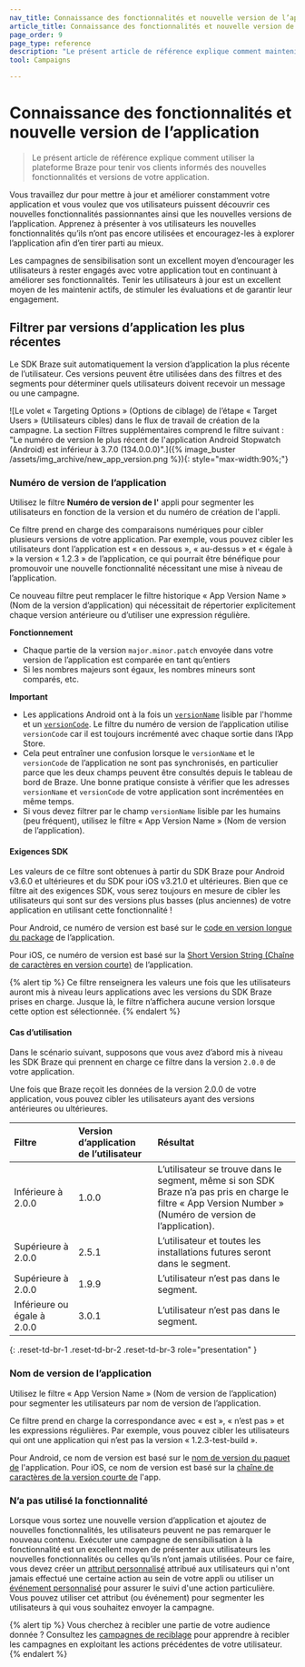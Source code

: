 ```yaml
---
nav_title: Connaissance des fonctionnalités et nouvelle version de l’application
article_title: Connaissance des fonctionnalités et nouvelle version de l’application
page_order: 9
page_type: reference
description: "Le présent article de référence explique comment maintenir vos utilisateurs informés et enthousiastes lorsque vous publiez de nouvelles fonctionnalités ou versions."
tool: Campaigns

---
```


# Connaissance des fonctionnalités et nouvelle version de l’application

> Le présent article de référence explique comment utiliser la plateforme Braze pour tenir vos clients informés des nouvelles fonctionnalités et versions de votre application. 

Vous travaillez dur pour mettre à jour et améliorer constamment votre application et vous voulez que vos utilisateurs puissent découvrir ces nouvelles fonctionnalités passionnantes ainsi que les nouvelles versions de l’application. Apprenez à présenter à vos utilisateurs les nouvelles fonctionnalités qu’ils n’ont pas encore utilisées et encouragez-les à explorer l’application afin d’en tirer parti au mieux.

Les campagnes de sensibilisation sont un excellent moyen d’encourager les utilisateurs à rester engagés avec votre application tout en continuant à améliorer ses fonctionnalités.  Tenir les utilisateurs à jour est un excellent moyen de les maintenir actifs, de stimuler les évaluations et de garantir leur engagement.

## Filtrer par versions d’application les plus récentes

Le SDK Braze suit automatiquement la version d’application la plus récente de l’utilisateur. Ces versions peuvent être utilisées dans des filtres et des segments pour déterminer quels utilisateurs doivent recevoir un message ou une campagne.

![Le volet « Targeting Options » (Options de ciblage) de l’étape « Target Users » (Utilisateurs cibles) dans le flux de travail de création de la campagne. La section Filtres supplémentaires comprend le filtre suivant : "Le numéro de version le plus récent de l'application Android Stopwatch (Android) est inférieur à 3.7.0 (134.0.0.0)".]({% image_buster /assets/img_archive/new_app_version.png %}){: style="max-width:90%;"}

### Numéro de version de l’application

Utilisez le filtre **Numéro de version de l'** appli pour segmenter les utilisateurs en fonction de la version et du numéro de création de l'appli. 

Ce filtre prend en charge des comparaisons numériques pour cibler plusieurs versions de votre application. Par exemple, vous pouvez cibler les utilisateurs dont l’application est « en dessous », « au-dessus » et « égale à » la version « 1.2.3 » de l’application, ce qui pourrait être bénéfique pour promouvoir une nouvelle fonctionnalité nécessitant une mise à niveau de l’application.

Ce nouveau filtre peut remplacer le filtre historique « App Version Name » (Nom de la version d’application) qui nécessitait de répertorier explicitement chaque version antérieure ou d’utiliser une expression régulière.

**Fonctionnement**

* Chaque partie de la version `major.minor.patch` envoyée dans votre version de l’application est comparée en tant qu’entiers
* Si les nombres majeurs sont égaux, les nombres mineurs sont comparés, etc.

**Important**

* Les applications Android ont à la fois un [`versionName`](https://developer.android.com/reference/android/content/pm/PackageInfo#versionName) lisible par l'homme et un [`versionCode`](https://developer.android.com/reference/android/content/pm/PackageInfo.html#getLongVersionCode()). Le filtre du numéro de version de l’application utilise `versionCode` car il est toujours incrémenté avec chaque sortie dans l’App Store.
* Cela peut entraîner une confusion lorsque le `versionName` et le `versionCode` de l’application ne sont pas synchronisés, en particulier parce que les deux champs peuvent être consultés depuis le tableau de bord de Braze. Une bonne pratique consiste à vérifier que les adresses `versionName` et `versionCode` de votre application sont incrémentées en même temps.
* Si vous devez filtrer par le champ `versionName` lisible par les humains (peu fréquent), utilisez le filtre « App Version Name » (Nom de version de l’application).

#### Exigences SDK

Les valeurs de ce filtre sont obtenues à partir du SDK Braze pour Android v3.6.0 et ultérieures et du SDK pour iOS v3.21.0 et ultérieures. Bien que ce filtre ait des exigences SDK, vous serez toujours en mesure de cibler les utilisateurs qui sont sur des versions plus basses (plus anciennes) de votre application en utilisant cette fonctionnalité !

Pour Android, ce numéro de version est basé sur le [code en version longue du package](https://developer.android.com/reference/android/content/pm/PackageInfo.html#getLongVersionCode()) de l’application.

Pour iOS, ce numéro de version est basé sur la [Short Version String (Chaîne de caractères en version courte)](https://developer.apple.com/documentation/bundleresources/information_property_list/cfbundleshortversionstring) de l’application.

{% alert tip %}
Ce filtre renseignera les valeurs une fois que les utilisateurs auront mis à niveau leurs applications avec les versions du SDK Braze prises en charge. Jusque là, le filtre n’affichera aucune version lorsque cette option est sélectionnée.
{% endalert %}

#### Cas d’utilisation

Dans le scénario suivant, supposons que vous avez d’abord mis à niveau les SDK Braze qui prennent en charge ce filtre dans la version `2.0.0` de votre application.

Une fois que Braze reçoit les données de la version 2.0.0 de votre application, vous pouvez cibler les utilisateurs ayant des versions antérieures ou ultérieures.

| Filtre  | Version d’application de l’utilisateur  | Résultat |
:------------- | :----------- | :---------|
| Inférieure à 2.0.0 | 1.0.0 | L’utilisateur se trouve dans le segment, même si son SDK Braze n’a pas pris en charge le filtre « App Version Number » (Numéro de version de l’application). |
| Supérieure à 2.0.0 | 2.5.1 | L’utilisateur et toutes les installations futures seront dans le segment. |
| Supérieure à 2.0.0 | 1.9.9 | L’utilisateur n’est pas dans le segment. |
| Inférieure ou égale à 2.0.0 | 3.0.1 | L’utilisateur n’est pas dans le segment. |
{: .reset-td-br-1 .reset-td-br-2 .reset-td-br-3 role="presentation" }

### Nom de version de l’application

Utilisez le filtre « App Version Name » (Nom de version de l’application) pour segmenter les utilisateurs par nom de version de l’application. 

Ce filtre prend en charge la correspondance avec « est », « n’est pas » et les expressions régulières. Par exemple, vous pouvez cibler les utilisateurs qui ont une application qui n’est pas la version « 1.2.3-test-build ».

Pour Android, ce nom de version est basé sur le [nom de version du paquet de](https://developer.android.com/reference/android/content/pm/PackageInfo#versionName) l'application. Pour iOS, ce nom de version est basé sur la [chaîne de caractères de la version courte de](https://developer.apple.com/documentation/bundleresources/information_property_list/cfbundleshortversionstring) l'app.

### N’a pas utilisé la fonctionnalité

Lorsque vous sortez une nouvelle version d’application et ajoutez de nouvelles fonctionnalités, les utilisateurs peuvent ne pas remarquer le nouveau contenu. Exécuter une campagne de sensibilisation à la fonctionnalité est un excellent moyen de présenter aux utilisateurs les nouvelles fonctionnalités ou celles qu’ils n’ont jamais utilisées. Pour ce faire, vous devez créer un [attribut personnalisé]({{site.baseurl}}/user_guide/engagement_tools/segments/segmentation_filters/#custom-data) attribué aux utilisateurs qui n'ont jamais effectué une certaine action au sein de votre appli ou utiliser un [événement personnalisé]({{site.baseurl}}/user_guide/engagement_tools/segments/segmentation_filters/#custom-data) pour assurer le suivi d'une action particulière. Vous pouvez utiliser cet attribut (ou événement) pour segmenter les utilisateurs à qui vous souhaitez envoyer la campagne.

{% alert tip %}
Vous cherchez à recibler une partie de votre audience donnée ? Consultez les [campagnes de reciblage]({{site.baseurl}}/user_guide/engagement_tools/campaigns/ideas_and_strategies/retargeting_campaigns/) pour apprendre à recibler les campagnes en exploitant les actions précédentes de votre utilisateur.
{% endalert %}


